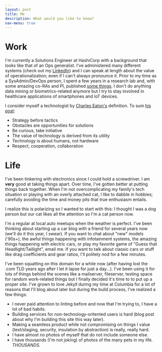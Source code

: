 ```yaml
---
layout: post
title: Me
description: What would you like to know?
nav-menu: true
---
```


# Work

I'm currently a Solutions Engineer at HashiCorp with a background that looks like that of an Ops generalist. I've administered many different systems (check out my [LinkedIn](https://www.linkedin.com/in/tonypulickal/)) and I can speak at length about the value of operationalization; even if I can't always pronounce it. Prior to my time as a SysAdmin/DevOps person, I spent a few years in a research lab and, with some amazing co-RAs and PI, published [some things](https://scholar.google.com/citations?hl=en&user=CO5CtTQAAAAJ). I don't do anything data mining or biometrics-related anymore but I try to stay involved in healthcare applications of smartphones and IoT devices.

I consider myself a technologist by [Charles Eaton's](https://www.linkedin.com/in/charles-eaton-a04ba/) definition. To sum [his post](https://www.creatingitfutures.org/resources/blog/creating-it-futures/2016/11/14/who-is-a-technologist-):

- Strategy before tactics
- Obstacles are opportunities for solutions
- Be curious, take initiative
- The value of technology is derived from its utility
- Technology is about humans, not hardware
- Respect, cooperation, collaboration

# Life

I've been tinkering with electronics since I could hold a screwdriver. I am **very** good at taking things apart. Over time, I've gotten better at putting things back together. When I'm not overcomplicating my family's tech situation or playing with an overly attached cat, I like to dabble in hobbies; carefully avoiding the time and money pits that true enthusiasm entails.

I realize this is polarizing so I wanted to start with this: I thought I was a dog person but our cat likes all the attention so I'm a cat person now.

I'm a regular at local auto meetups when the weather is perfect. I've been thinking about starting up a car blog with a friend for several years now (we'll do it this year, I swear). If you want to chat about "new" models ('90s+), the awful things happening with infotainment systems, the amazing things happening with electric cars, or play my favorite game of "Guess that Headlight/Taillight", email me. If you want to talk about classic cars or stuff like drag coefficients and gear ratios, I'll politely nod for a few minutes.

I've been squatting on this domain for a while now (after having lost the .com TLD years ago after I let it lapse for just a day...). I've been using it for lots of things behind the scenes like a mailserver, fileserver, testing space for random work-related things but I finally decided it's time to to put up a proper site. I've grown to love Jekyll during my time at Columbia for a lot of reasons that I'll blog about later but during the build process, I've realized a few things:

- I never paid attention to linting before and now that I'm trying to, I have a lot of bad habits.
- Building services for non-technology-oritented users is hard (blog post about why I'm building this site this way later).
- Making a seamless product while not compromising on things I value (test/staging, security, insulation by abstraction) is really, really hard.
- I have almost no photos of myself that do not include someone else.
- I have thousands (I'm not joking) of photos of the many pets in my life. _THOUSANDS_.